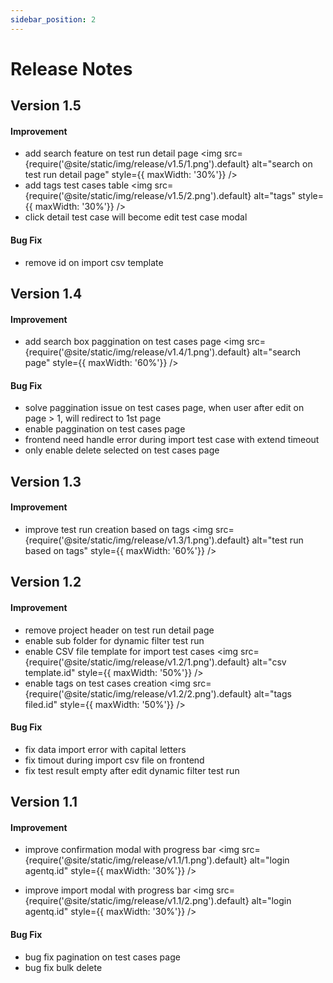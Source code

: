 ```yaml
---
sidebar_position: 2
---
```


# Release Notes

## Version 1.5

#### Improvement
- add search feature on test run detail page
<img src={require('@site/static/img/release/v1.5/1.png').default} alt="search on test run detail page" style={{ maxWidth: '30%'}} />
- add tags test cases table 
<img src={require('@site/static/img/release/v1.5/2.png').default} alt="tags" style={{ maxWidth: '30%'}} />
- click detail test case will become edit test case modal

#### Bug Fix
- remove id on import csv template


## Version 1.4

#### Improvement
- add search box paggination on test cases page
<img src={require('@site/static/img/release/v1.4/1.png').default} alt="search page" style={{ maxWidth: '60%'}} />

#### Bug Fix
- solve paggination issue on test cases page, when user after edit on page > 1, will redirect to 1st page
- enable paggination on test cases page
- frontend need handle error during import test case with extend timeout
- only enable delete selected on test cases page


## Version 1.3

#### Improvement
- improve test run creation based on tags
<img src={require('@site/static/img/release/v1.3/1.png').default} alt="test run based on tags" style={{ maxWidth: '60%'}} />


## Version 1.2

#### Improvement
- remove project header on test run detail page
- enable sub folder for dynamic filter test run
- enable CSV file template for import test cases
<img src={require('@site/static/img/release/v1.2/1.png').default} alt="csv template.id" style={{ maxWidth: '50%'}} />
- enable tags on test cases creation
<img src={require('@site/static/img/release/v1.2/2.png').default} alt="tags filed.id" style={{ maxWidth: '50%'}} />

#### Bug Fix
- fix data import error with capital letters
- fix timout during import csv file on frontend
- fix test result empty after edit dynamic filter test run


## Version 1.1

#### Improvement
- improve confirmation modal with progress bar
<img src={require('@site/static/img/release/v1.1/1.png').default} alt="login agentq.id" style={{ maxWidth: '30%'}} />

- improve import modal with progress bar
<img src={require('@site/static/img/release/v1.1/2.png').default} alt="login agentq.id" style={{ maxWidth: '30%'}} />

#### Bug Fix
- bug fix pagination on test cases page
- bug fix bulk delete
